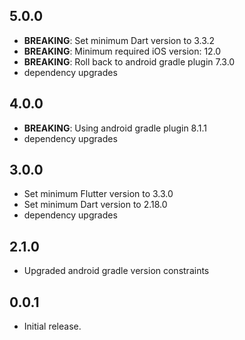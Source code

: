 ## 5.0.0

- **BREAKING**: Set minimum Dart version to 3.3.2
- **BREAKING**: Minimum required iOS version: 12.0
- **BREAKING**: Roll back to android gradle plugin 7.3.0
- dependency upgrades

## 4.0.0

- **BREAKING**: Using android gradle plugin 8.1.1
- dependency upgrades

## 3.0.0

- Set minimum Flutter version to 3.3.0
- Set minimum Dart version to 2.18.0
- dependency upgrades

## 2.1.0

- Upgraded android gradle version constraints

## 0.0.1

- Initial release.

